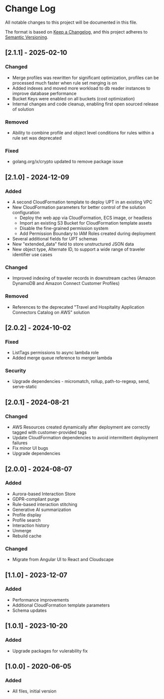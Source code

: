 # Change Log

All notable changes to this project will be documented in this file.

The format is based on [Keep a Changelog](https://keepachangelog.com/en/1.0.0/),
and this project adheres to [Semantic Versioning](https://semver.org/spec/v2.0.0.html).

## [2.1.1] - 2025-02-10

### Changed

- Merge profiles was rewritten for significant optimization, profiles can be processed much faster when rule set merging is on
- Added indexes and moved more workload to db reader instances to improve database performance
- Bucket Keys were enabled on all buckets (cost optimization)
- Internal changes and code cleanup, enabling first open sourced release of solution

### Removed

- Ability to combine profile and object level conditions for rules within a rule set was deprecated

### Fixed

- golang.org/x/crypto updated to remove package issue

## [2.1.0] - 2024-12-09

### Added

- A second CloudFormation template to deploy UPT in an existing VPC
- New CloudFormation parameters for better control of the solution configuration
  - Deploy the web app via CloudFormation, ECS image, or headless
  - Import an existing S3 Bucket for CloudFormation template assets
  - Disable the fine-grained permission system
  - Add Permission Boundary to IAM Roles created during deployment
- Several additional fields for UPT schemas
- New "extended_data" field to store unstructured JSON data
- New object type, Alternate ID, to support a wide range of traveler identifier use cases

### Changed

- Improved indexing of traveler records in downstream caches (Amazon DynamoDB and Amazon Connect Customer Profiles)

### Removed

- References to the deprecated "Travel and Hospitality Application Connectors Catalog on AWS" solution

## [2.0.2] - 2024-10-02

### Fixed

- ListTags permissions to async lambda role
- Added merge queue reference to merger lambda

### Security

- Upgrade dependencies - micromatch, rollup, path-to-regexp, send, serve-static

## [2.0.1] - 2024-08-21

### Changed

- AWS Resources created dynamically after deployment are correctly tagged with customer-provided tags
- Update CloudFormation dependencies to avoid intermittent deployment failures
- Fix minor UI bugs
- Upgrade dependencies

## [2.0.0] - 2024-08-07

### Added

- Aurora-based Interaction Store
- GDPR-compliant purge
- Rule-based interaction stitching
- Generative AI summarization
- Profile display
- Profile search
- Interaction history
- Unmerge
- Rebuild cache

### Changed

- Migrate from Angular UI to React and Cloudscape

## [1.1.0] - 2023-12-07

### Added

- Performance improvements
- Additional CloudFormation template parameters
- Schema updates

## [1.0.1] - 2023-10-20

### Added

- Upgrade packages for vulerability fix

## [1.0.0] - 2020-06-05

### Added

- All files, initial version
